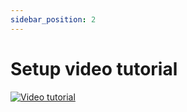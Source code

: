```yaml
---
sidebar_position: 2
---
```


# Setup video tutorial

[![Video tutorial](https://img.youtube.com/vi/t_8rBcu6Sv8/0.jpg)](https://www.youtube.com/watch?v=t_8rBcu6Sv8)
